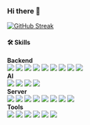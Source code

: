 ### Hi there 👋

[![GitHub Streak](https://streak-stats.demolab.com?user=devch1013&theme=onedark&date_format=%5BY.%5Dn.j&exclude_days=Sun)](https://git.io/streak-stats)

#### 🛠️ Skills

**Backend**   
<img src="https://img.shields.io/badge/Java-007396?style=flat-square&logo=Java&logoColor=white"> <img src="https://img.shields.io/badge/Spring Boot-6DB33F?style=flat-square&logo=spring boot&logoColor=white"> <img src="https://img.shields.io/badge/python-3776AB?style=flat-square&logo=python&logoColor=white"> <img src="https://img.shields.io/badge/django-092E20?style=flat-square&logo=django&logoColor=white"> <img src="https://img.shields.io/badge/FastAPI-019486?style=flat-square&logo=FastAPI&logoColor=white"> <img src="https://img.shields.io/badge/MySQL-4479A1?style=flat-square&logo=mysql&logoColor=white"> <img src="https://img.shields.io/badge/Redis-DC382D?style=flat-square&logo=redis&logoColor=white"> <img src="https://img.shields.io/badge/Elastic Search-005571?style=flat-square&logo=elasticsearch&logoColor=white"> <img src="https://img.shields.io/badge/linux-FCC624?style=flat-square&logo=linux&logoColor=black">   
**AI**  
<img src="https://img.shields.io/badge/PyTorch-EE4C2C?style=flat-square&logo=pytorch&logoColor=white"> <img src="https://img.shields.io/badge/NumPy-013243?style=flat-square&logo=numpy&logoColor=white"> <img src="https://img.shields.io/badge/OpenCV-5C3EE8?style=flat-square&logo=opencv&logoColor=white"> <img src="https://img.shields.io/badge/Jupyter-F37626?style=flat-square&logo=jupyter&logoColor=white">   
**Server**  
<img src="https://img.shields.io/badge/Proxmox-E57000?style=flat-square&logo=proxmox&logoColor=white"> <img src="https://img.shields.io/badge/AWS-232F3E?style=flat-square&logo=amazonaws&logoColor=white"> <img src="https://img.shields.io/badge/Naver Cloud-03C75A?style=flat-square&logo=naver&logoColor=white"> <img src="https://img.shields.io/badge/EC2-FF9900?style=flat-square&logo=amazonec2&logoColor=white"> <img src="https://img.shields.io/badge/S3-569A31?style=flat-square&logo=amazons3&logoColor=white"> <img src="https://img.shields.io/badge/Route53-8C4FFF?style=flat-square&logo=amazonroute53&logoColor=white"> <img src="https://img.shields.io/badge/ECS-FF9900?style=flat-square&logo=amazonecs&logoColor=white"> <img src="https://img.shields.io/badge/Docker-2496ED?style=flat-square&logo=docker&logoColor=white">   
**Tools**  
<img src="https://img.shields.io/badge/VScode-007ACC?style=flat-square&logo=visualstudiocode&logoColor=white"> <img src="https://img.shields.io/badge/IntelliJ-000000?style=flat-square&logo=intellijidea&logoColor=white"> <img src="https://img.shields.io/badge/DataGrip-000000?style=flat-square&logo=datagrip&logoColor=white"> <img src="https://img.shields.io/badge/Figma-F24E1E?style=flat-square&logo=figma&logoColor=white"> <img src="https://img.shields.io/badge/Notion-000000?style=flat-square&logo=notion&logoColor=white"> <img src="https://img.shields.io/badge/Slack-4A154B?style=flat-square&logo=slack&logoColor=white"> 

<!--
**devch1013/devch1013** is a ✨ _special_ ✨ repository because its `README.md` (this file) appears on your GitHub profile.

Here are some ideas to get you started:

- 🔭 I’m currently working on ...
- 🌱 I’m currently learning ...
- 👯 I’m looking to collaborate on ...
- 🤔 I’m looking for help with ...
- 💬 Ask me about ...
- 📫 How to reach me: ...
- 😄 Pronouns: ...
- ⚡ Fun fact: ...
-->
